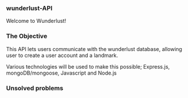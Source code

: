 ### wunderlust-API

Welcome to Wunderlust!


### The Objective

This API lets users communicate with the wunderlust database, allowing user to create a user account and a landmark.

Various technologies will be used to make this possible; Express.js, mongoDB/mongoose, Javascript and Node.js


### Unsolved problems
